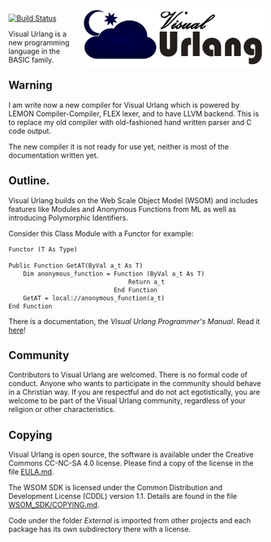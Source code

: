 <img src="Docs/urlang.png" height="120" align="right">

[![Build Status][1]][2]

[1]: https://img.shields.io/appveyor/ci/DangerRust/visual-urlang.svg
[2]: https://ci.appveyor.com/project/DangerRust/visual-urlang

Visual Urlang is a new programming language in the BASIC family.

## Warning

I am write now a new compiler for Visual Urlang which is powered by LEMON
Compiler-Compiler, FLEX lexer, and to have LLVM backend. This is to replace my
old compiler with old-fashioned hand written parser and C code output.

The new compiler it is not ready for use yet, neither is most of the
documentation written yet.

## Outline.

Visual Urlang builds on the Web Scale Object Model (WSOM) and includes features
like Modules and Anonymous Functions from ML as well as introducing
Polymorphic Identifiers.

Consider this Class Module with a Functor for example:

```vb6
Functor (T As Type)

Public Function GetAT(ByVal a_t As T)
    Dim anonymous_function = Function (ByVal a_t As T)
                                 Return a_t
                             End Function
    GetAT = local://anonymous_function(a_t)
End Function
```

There is a documentation, the *Visual Urlang Programmer's Manual*. Read it
[here](https://visual-urlang.readthedocs.io/en/latest/)!

## Community
Contributors to Visual Urlang are welcomed. There is no formal code of conduct.
Anyone who wants to participate in the community should behave in a Christian
way. If you are respectful and do not act egotistically, you are welcome to be
part of the Visual Urlang community, regardless of your religion or other
characteristics.

## Copying
Visual Urlang is open source, the software is available under the Creative Commons
CC-NC-SA 4.0 license. Please find a copy of the license in the file [EULA.md](EULA.md).

The WSOM SDK is licensed under the Common Distribution and Development License
(CDDL) version 1.1. Details are found in the file [WSOM_SDK/COPYING.md](WSOM_SDK/COPYING.md).

Code under the folder *External* is imported from other projects and each package
has its own subdirectory there with a license.